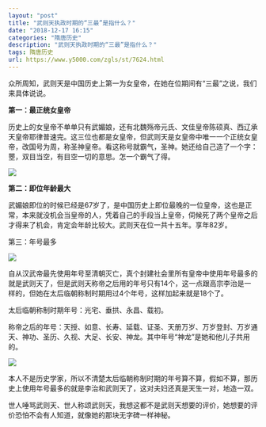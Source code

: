 ```yaml
---
layout: "post"
title: "武则天执政时期的“三最”是指什么？"
date: "2018-12-17 16:15"
categories: "隋唐历史"
description: "武则天执政时期的“三最”是指什么？"
tags: 隋唐历史
url: https://www.y5000.com/zgls/st/7624.html
---
```






众所周知，武则天是中国历史上第一为女皇帝，在她在位期间有“三最”之说，我们来具体说说。

**第一：最正统女皇帝**

历史上的女皇帝不单单只有武媚娘，还有北魏殇帝元氏、文佳皇帝陈硕真、西辽承天皇帝耶律普速完。这三位也都是女皇帝，但武则天是女皇帝中唯一一个正统女皇帝，改国号为周，称圣神皇帝。看这称号就霸气，圣神。她还给自己造了一个字：瞾，双目当空，有目空一切的意思。怎一个霸气了得。

![](https://img.y5000.com/uploads/allimg/161219/134225I59-0.jpg)

**第二：即位年龄最大**

武媚娘即位的时候已经是67岁了，是中国历史上即位最晚的一位皇帝，这也是正常，本来就没机会当皇帝的人，凭着自己的手段当上皇帝，伺候死了两个皇帝之后才得来了机会，肯定会年龄比较大。武则天在位一共十五年。享年82岁。

第三：年号最多

![](https://img.y5000.com/uploads/allimg/161219/8-161219133HS08.jpg)

自从汉武帝最先使用年号至清朝灭亡，真个封建社会里所有皇帝中使用年号最多的就是武则天了，但是武则天称帝之后用的年号只有14个，这一点跟高宗李治是一样的，但她在太后临朝称制时期用过4个年号，这样加起来就是18个了。

太后临朝称制时期年号：光宅、垂拱、永昌、载初。

称帝之后的年号：天授、如意、长寿、延载、证圣、天册万岁、万岁登封、万岁通天、神功、圣历、久视、大足、长安、神龙。其中年号“神龙”是她和他儿子共用的。

![](https://img.y5000.com/uploads/allimg/161219/1342251a6-1.jpg)

本人不是历史学家，所以不清楚太后临朝称制时期的年号算不算，假如不算，那历史上使用年号最多的就是李治和武则天了，这对夫妇还真是天生一对，地造一双。

世人唾骂武则天、世人称颂武则天，我想这都不是武则天想要的评价，她想要的评价恐怕不会有人知道，就像她的那块无字碑一样神秘。

